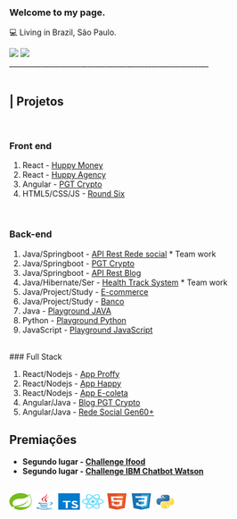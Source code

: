 ### Welcome to my page.

💻 Living in Brazil, São Paulo.

<div>
    <a href="https://twitter.com/PauloGrillo94" target="_blank"><img src="https://img.shields.io/badge/Twitter-1DA1F2?style=for-the-badge&logo=twitter&logoColor=white" target="_blank"></a>
  <a href="https://www.linkedin.com/in/paulo-augusto-grillo/" target="_blank"><img src="https://img.shields.io/badge/-LinkedIn-%230077B5?style=for-the-badge&logo=linkedin&logoColor=white" target="_blank"></a> 
</div>
________________________________________________________
<br><br>


## | Projetos
<br>

### Front end 
1.  React - [Huppy Money](https://huppymoney.vercel.app/)
2.  React - [Huppy Agency ](https://huppy-agency.netlify.app/)
3.  Angular - [PGT Crypto](https://pgt-crypto.netlify.app/)
4.  HTML5/CSS/JS - [Round Six](https://roundsix-project.netlify.app/)
<br>

### Back-end 

1. Java/Springboot - [API Rest Rede social](https://gen60plus-api-2.herokuapp.com/swagger-ui/) * Team work
2. Java/Springboot - [PGT Crypto](https://next-level.herokuapp.com/)
3. Java/Springboot - [API Rest Blog](https://pgt-api.herokuapp.com/)
4. Java/Hibernate/Ser - [Health Track System](https://techhood-healthtrack.herokuapp.com/) * Team work
5. Java/Project/Study - [E-commerce](https://github.com/paulogrillo/turma33java/tree/main/ecommerce-oop) 
6. Java/Project/Study - [Banco](https://github.com/paulogrillo/turma33java/tree/main/java/AULAS/BANCO)
7. Java - [Playground JAVA](https://github.com/paulogrillo/java-playground)
8. Python - [Playground Python](https://github.com/paulogrillo/playground-py)
9. JavaScript - [Playground JavaScript](https://github.com/paulogrillo/playground-js)
<br>
### Full Stack

1. React/Nodejs - [App Proffy](https://proffy-rouge.vercel.app/)
2. React/Nodejs - [App Happy](https://happy-livid.vercel.app/)
3. React/Nodejs - [App E-coleta](https://next-level.herokuapp.com/)
4. Angular/Java - [Blog PGT Crypto](https://pgt-crypto.netlify.app/)
5. Angular/Java - [Rede Social Gen60+](https://gen60plus.netlify.app/)


## Premiações 
<b>

* Segundo lugar - [Challenge Ifood ](https://challenge-ifood.vercel.app/home)
* Segundo lugar - [Challenge IBM Chatbot Watson](https://laura-website.vercel.app/)



<div style="display: inline_block"><br>
<img align="center" alt="paulo-Js" height="30" width="40" src="https://raw.githubusercontent.com/devicons/devicon/master/icons/spring/spring-original.svg">
<img align="center" alt="paulo-Python" height="30" width="40" src="https://raw.githubusercontent.com/devicons/devicon/master/icons/java/java-original.svg">
<img align="center" alt="paulo-Ts" height="30" width="40" src="https://raw.githubusercontent.com/devicons/devicon/master/icons/typescript/typescript-plain.svg">
<img align="center" alt="paulo-React" height="30" width="40" src="https://raw.githubusercontent.com/devicons/devicon/master/icons/react/react-original.svg">
<img align="center" alt="paulo-HTML" height="30" width="40" src="https://raw.githubusercontent.com/devicons/devicon/master/icons/html5/html5-original.svg">
<img align="center" alt="paulo-CSS" height="30" width="40" src="https://raw.githubusercontent.com/devicons/devicon/master/icons/css3/css3-original.svg">
<img align="center" alt="paulo-Python" height="30" width="40" src="https://raw.githubusercontent.com/devicons/devicon/master/icons/python/python-original.svg">

